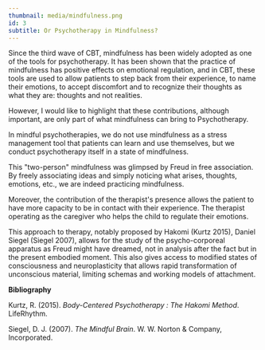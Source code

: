 ```yaml
---
thumbnail: media/mindfulness.png
id: 3
subtitle: Or Psychotherapy in Mindfulness?
---
```

Since the third wave of CBT, mindfulness has been widely adopted as one of the tools for psychotherapy. It has been shown that the practice of mindfulness has positive effects on emotional regulation, and in CBT, these tools are used to allow patients to step back from their experience, to name their emotions, to accept discomfort and to recognize their thoughts as what they are: thoughts and not realities.

However, I would like to highlight that these contributions, although important, are only part of what mindfulness can bring to Psychotherapy.

In mindful psychotherapies, we do not use mindfulness as a stress management tool that patients can learn and use themselves, but we conduct psychotherapy itself in a state of mindfulness.

This "two-person" mindfulness was glimpsed by Freud in free association. By freely associating ideas and simply noticing what arises, thoughts, emotions, etc., we are indeed practicing mindfulness.

Moreover, the contribution of the therapist's presence allows the patient to have more capacity to be in contact with their experience. The therapist operating as the caregiver who helps the child to regulate their emotions.

This approach to therapy, notably proposed by Hakomi (Kurtz 2015), Daniel Siegel (Siegel 2007), allows for the study of the psycho-corporeal apparatus as Freud might have dreamed, not in analysis after the fact but in the present embodied moment. This also gives access to modified states of consciousness and neuroplasticity that allows rapid transformation of unconscious material, limiting schemas and working models of attachment.

**Bibliography**

Kurtz, R. (2015). *Body-Centered Psychotherapy : The Hakomi Method*. LifeRhythm.

Siegel, D. J. (2007). *The Mindful Brain*. W. W. Norton & Company, Incorporated.
